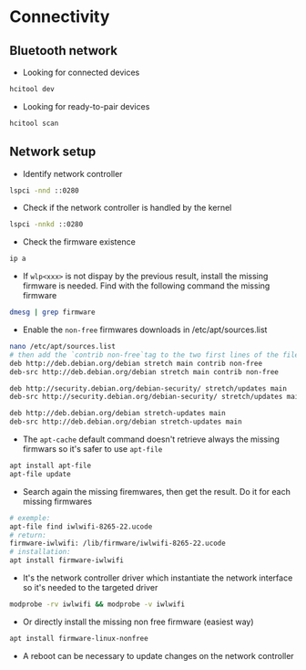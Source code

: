 # Connectivity

## Bluetooth network

- Looking for connected devices
```sh
hcitool dev
```

- Looking for ready-to-pair devices
```sh
hcitool scan
```

## Network setup

- Identify network controller
```sh
lspci -nnd ::0280
```

- Check if the network controller is handled by the kernel
```sh
lspci -nnkd ::0280
```

- Check the firmware existence
```sh
ip a
```

- If `wlp<xxx>` is not dispay by the previous result, install the missing firmware is needed. Find with the following command the missing firmware
```sh
dmesg | grep firmware
```

- Enable the `non-free` firmwares downloads in /etc/apt/sources.list
```sh
nano /etc/apt/sources.list
# then add the `contrib non-free`tag to the two first lines of the file
deb http://deb.debian.org/debian stretch main contrib non-free
deb-src http://deb.debian.org/debian stretch main contrib non-free

deb http://security.debian.org/debian-security/ stretch/updates main
deb-src http://security.debian.org/debian-security/ stretch/updates main

deb http://deb.debian.org/debian stretch-updates main
deb-src http://deb.debian.org/debian stretch-updates main
```

- The `apt-cache` default command doesn't retrieve always the missing firmwars so it's safer to use `apt-file`
```sh
apt install apt-file
apt-file update
```

- Search again the missing firemwares, then get the result. Do it for each missing firmwares
```sh
# exemple:
apt-file find iwlwifi-8265-22.ucode
# return:
firmware-iwlwifi: /lib/firmware/iwlwifi-8265-22.ucode
# installation:
apt install firmware-iwlwifi
```

- It's the network controller driver which instantiate the network interface so it's needed to the targeted driver
```sh
modprobe -rv iwlwifi && modprobe -v iwlwifi
```

- Or directly install the missing non free firmware (easiest way)
```sh
apt install firmware-linux-nonfree
```

- A reboot can be necessary to update changes on the network controller

